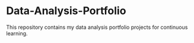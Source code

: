# Data-Analysis-Portfolio
This repository contains my data analysis portfolio projects for continuous learning.
